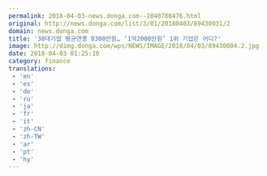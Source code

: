 ```yaml
---
permalink: 2018-04-03-news.donga.com--1040780476.html
original: http://news.donga.com/list/3/01/20180403/89430931/2
domain: news.donga.com
title: '30대기업 평균연봉 8300만원… ‘1억2000만원’ 1위 기업은 어디?'
image: http://dimg.donga.com/wps/NEWS/IMAGE/2018/04/03/89430884.2.jpg
date: 2018-04-03 01:25:10
category: finance
translations: 
 - 'en'
 - 'es'
 - 'de'
 - 'ru'
 - 'ja'
 - 'fr'
 - 'it'
 - 'zh-CN'
 - 'zh-TW'
 - 'ar'
 - 'pt'
 - 'hy'
---
```


